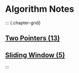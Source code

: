 # Algorithm Notes

::: {.chapter-grid}
## [Two Pointers (13)](two_pointers.html)

## [Sliding Window (5)](sliding_window.html)
:::